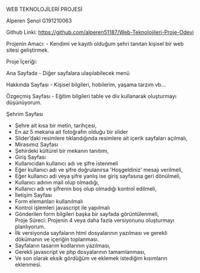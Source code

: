 WEB TEKNOLOJİLERİ PROJESİ

Alperen Şenol  G191210063 

Github Linki: https://github.com/alperen51187/Web-Teknolojileri-Proje-Odevi 

Projenin Amacı: - Kendimi ve kayıtlı olduğum şehri tanıtan kişisel bir web sitesi geliştirmek. 
 
Proje İçeriği: 
 
Ana Sayfada      -  Diğer sayfalara ulaşılabilecek menü 
 
Hakkında Sayfası - Kişisel bilgileri, hobilerim, yaşama tarzım vb… 
 
Özgeçmiş Sayfası     - Eğitim bilgileri table ve div kullanarak oluşturmayı düşünüyorum.
     
Şehrim Sayfası        
-  Şehre ait kısa bir metin, tarihçesi,      
-  En az 5 mekana ait fotoğrafın olduğu bir slider      
-  Slider’daki resimlere tıklandığında resimlere ait içerik sayfaları açılmalı,    
-   Mirasımız Sayfası      
-  Şehirdeki kültürel bir mekanın tanıtımı, 
-   Giriş Sayfası      
-  Kullanıcıdan kullanıcı adı ve şifre istenmeli      
-  Eğer kullanıcı adı ve şifre doğrulanırsa 'Hoşgeldiniz' mesajı verilmeli,      
-  Eğer kullanıcı adı veya şifre yanlış ise giriş sayfasına geri dönülmeli,     
 -  Kullanıcı adının mail olup olmadığı,     
 -  Kullanıcı adı ve şifrenin boş olup olmadığı kontrol edilmeli,      
-   İletişim Sayfası      
-  Form elemanları kullanılmalı      
-  Kontrol işlemleri javascript ile yapılmalı     
 -  Gönderilen form bilgileri başka bir sayfada görüntülenmeli,  
Proje Süreci:     Projenin 4 veya daha fazla versiyonunu oluşturmayı planlıyorum.    
 -  İlk versiyonda sayfaların html dosyalarının yazılması ve gerekli dökümanın ve içeriğin toplanması.     
 -  Sayfaların tasarım kodlarının yazılması,    
 -  Gerekli javascript ve php dosyalarının tamamlanması,    
 -  Ve son olarak eksik gördüğüm ve eklemek istediğim kısımların eklenmesi.
